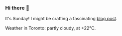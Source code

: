 ### Hi there :wave:

It's Sunday! I might be crafting a fascinating [blog post](https://benjaminwuethrich.dev).

Weather in Toronto: partly cloudy, at +22°C.
